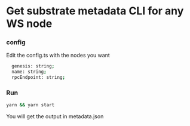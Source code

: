 # Get substrate metadata CLI for any WS node

### config
Edit the config.ts with the nodes you want

```sh
  genesis: string;
  name: string;
  rpcEndpoint: string;
```

### Run

```bash
yarn && yarn start
```

You will get the output in metadata.json

